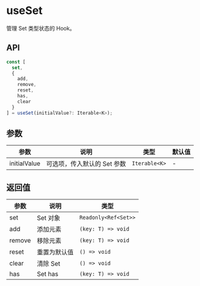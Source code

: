 # useSet

管理 Set 类型状态的 Hook。

## API

```typescript
const [
  set,
  {
    add,
    remove,
    reset,
    has,
    clear
  }
] = useSet(initialValue?: Iterable<K>);
```

## 参数

| 参数         | 说明                        | 类型          | 默认值 |
| ------------ | --------------------------- | ------------- | ------ |
| initialValue | 可选项，传入默认的 Set 参数 | `Iterable<K>` | -      |

## 返回值

| 参数   | 说明         | 类型                 |
| ------ | ------------ | -------------------- |
| set    | Set 对象     | `Readonly<Ref<Set>>` |
| add    | 添加元素     | `(key: T) => void`   |
| remove | 移除元素     | `(key: T) => void`   |
| reset  | 重置为默认值 | `() => void`         |
| clear  | 清除 Set     | `() => void`         |
| has    | Set has      | `(key: T) => void`   |
